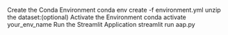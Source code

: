 
Create the Conda Environment
conda env create -f environment.yml
unzip the dataset:(optional)
Activate the Environment
conda activate your_env_name
Run the Streamlit Application
streamlit run aap.py
